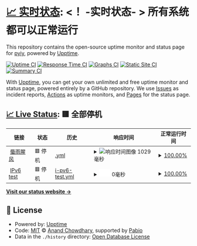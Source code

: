 # [📈 实时状态](https://demo.upptime.js.org): <！ -实时状态- > **所有系统都可以正常运行**

This repository contains the open-source uptime monitor and status page for [pyiy](https://demo.upptime.js.org), powered by [Upptime](https://github.com/upptime/upptime).

[![Uptime CI](https://github.com/pyiy/upptime/workflows/Uptime%20CI/badge.svg)](https://github.com/pyiy/upptime/actions?query=workflow%3A%22Uptime+CI%22)
[![Response Time CI](https://github.com/pyiy/upptime/workflows/Response%20Time%20CI/badge.svg)](https://github.com/pyiy/upptime/actions?query=workflow%3A%22Response+Time+CI%22)
[![Graphs CI](https://github.com/pyiy/upptime/workflows/Graphs%20CI/badge.svg)](https://github.com/pyiy/upptime/actions?query=workflow%3A%22Graphs+CI%22)
[![Static Site CI](https://github.com/pyiy/upptime/workflows/Static%20Site%20CI/badge.svg)](https://github.com/pyiy/upptime/actions?query=workflow%3A%22Static+Site+CI%22)
[![Summary CI](https://github.com/pyiy/upptime/workflows/Summary%20CI/badge.svg)](https://github.com/pyiy/upptime/actions?query=workflow%3A%22Summary+CI%22)

With [Upptime](https://upptime.js.org), you can get your own unlimited and free uptime monitor and status page, powered entirely by a GitHub repository. We use [Issues](https://github.com/pyiy/upptime/issues) as incident reports, [Actions](https://github.com/pyiy/upptime/actions) as uptime monitors, and [Pages](https://demo.upptime.js.org) for the status page.

## [📈 Live Status](https://demo.upptime.js.org): <!--live status--> **🟥 全部停机**

<!--start: status pages-->
<!-- This summary is generated by Upptime (https://github.com/upptime/upptime) -->
<!-- Do not edit this manually, your changes will be overwritten -->
<!-- prettier-ignore -->
| 链接 | 状态 | 历史 | 响应时间 | 正常运行时间 |
| --- | ------ | ------- | ------------- | ------ |
| <img alt="" src="https://icons.duckduckgo.com/ip3/hi.pgx.me.ico" height="13"> [蜃雨腥风](https://hi.pgx.me) | 🟥 停机 | [.yml](https://github.com/pyiy/upptime/commits/HEAD/history/.yml) | <details><summary><img alt="响应时间图像" src="./graphs//response-time-week.png" height="20"> 1029毫秒</summary><br><a href="https://pyiy.github.io/upptime/history/"><img alt="响应时间 1029" src="https://img.shields.io/endpoint?url=https%3A%2F%2Fraw.githubusercontent.com%2Fpyiy%2Fupptime%2FHEAD%2Fapi%2F%2Fresponse-time.json"></a><br><a href="https://pyiy.github.io/upptime/history/"><img alt="24 小时响应时间 959" src="https://img.shields.io/endpoint?url=https%3A%2F%2Fraw.githubusercontent.com%2Fpyiy%2Fupptime%2FHEAD%2Fapi%2F%2Fresponse-time-day.json"></a><br><a href="https://pyiy.github.io/upptime/history/"><img alt="7 天正常运行时间 1029" src="https://img.shields.io/endpoint?url=https%3A%2F%2Fraw.githubusercontent.com%2Fpyiy%2Fupptime%2FHEAD%2Fapi%2F%2Fresponse-time-week.json"></a><br><a href="https://pyiy.github.io/upptime/history/"><img alt="30天的正常运行时间 1029" src="https://img.shields.io/endpoint?url=https%3A%2F%2Fraw.githubusercontent.com%2Fpyiy%2Fupptime%2FHEAD%2Fapi%2F%2Fresponse-time-month.json"></a><br><a href="https://pyiy.github.io/upptime/history/"><img alt="1年的正常运行时间 1029" src="https://img.shields.io/endpoint?url=https%3A%2F%2Fraw.githubusercontent.com%2Fpyiy%2Fupptime%2FHEAD%2Fapi%2F%2Fresponse-time-year.json"></a></details> | <details><summary><a href="https://pyiy.github.io/upptime/history/">100.00%</a></summary><a href="https://pyiy.github.io/upptime/history/"><img alt="正常运行时间 100.00%" src="https://img.shields.io/endpoint?url=https%3A%2F%2Fraw.githubusercontent.com%2Fpyiy%2Fupptime%2FHEAD%2Fapi%2F%2Fuptime.json"></a><br><a href="https://pyiy.github.io/upptime/history/"><img alt="24 小时正常运行时间 100.00%" src="https://img.shields.io/endpoint?url=https%3A%2F%2Fraw.githubusercontent.com%2Fpyiy%2Fupptime%2FHEAD%2Fapi%2F%2Fuptime-day.json"></a><br><a href="https://pyiy.github.io/upptime/history/"><img alt="7 天正常运行时间 100.00%" src="https://img.shields.io/endpoint?url=https%3A%2F%2Fraw.githubusercontent.com%2Fpyiy%2Fupptime%2FHEAD%2Fapi%2F%2Fuptime-week.json"></a><br><a href="https://pyiy.github.io/upptime/history/"><img alt="30天的正常运行时间 100.00%" src="https://img.shields.io/endpoint?url=https%3A%2F%2Fraw.githubusercontent.com%2Fpyiy%2Fupptime%2FHEAD%2Fapi%2F%2Fuptime-month.json"></a><br><a href="https://pyiy.github.io/upptime/history/"><img alt="1年的正常运行时间 100.00%" src="https://img.shields.io/endpoint?url=https%3A%2F%2Fraw.githubusercontent.com%2Fpyiy%2Fupptime%2FHEAD%2Fapi%2F%2Fuptime-year.json"></a></details>
| <img alt="" src="https://icons.duckduckgo.com/ip3/null.ico" height="13"> [IPv6 test](forwardemail.net) | 🟥 停机 | [i-pv6-test.yml](https://github.com/pyiy/upptime/commits/HEAD/history/i-pv6-test.yml) | <details><summary><img alt="响应时间图像" src="./graphs/i-pv6-test/response-time-week.png" height="20"> 0毫秒</summary><br><a href="https://pyiy.github.io/upptime/history/i-pv6-test"><img alt="响应时间 0" src="https://img.shields.io/endpoint?url=https%3A%2F%2Fraw.githubusercontent.com%2Fpyiy%2Fupptime%2FHEAD%2Fapi%2Fi-pv6-test%2Fresponse-time.json"></a><br><a href="https://pyiy.github.io/upptime/history/i-pv6-test"><img alt="24 小时响应时间 0" src="https://img.shields.io/endpoint?url=https%3A%2F%2Fraw.githubusercontent.com%2Fpyiy%2Fupptime%2FHEAD%2Fapi%2Fi-pv6-test%2Fresponse-time-day.json"></a><br><a href="https://pyiy.github.io/upptime/history/i-pv6-test"><img alt="7 天正常运行时间 0" src="https://img.shields.io/endpoint?url=https%3A%2F%2Fraw.githubusercontent.com%2Fpyiy%2Fupptime%2FHEAD%2Fapi%2Fi-pv6-test%2Fresponse-time-week.json"></a><br><a href="https://pyiy.github.io/upptime/history/i-pv6-test"><img alt="30天的正常运行时间 0" src="https://img.shields.io/endpoint?url=https%3A%2F%2Fraw.githubusercontent.com%2Fpyiy%2Fupptime%2FHEAD%2Fapi%2Fi-pv6-test%2Fresponse-time-month.json"></a><br><a href="https://pyiy.github.io/upptime/history/i-pv6-test"><img alt="1年的正常运行时间 0" src="https://img.shields.io/endpoint?url=https%3A%2F%2Fraw.githubusercontent.com%2Fpyiy%2Fupptime%2FHEAD%2Fapi%2Fi-pv6-test%2Fresponse-time-year.json"></a></details> | <details><summary><a href="https://pyiy.github.io/upptime/history/i-pv6-test">100.00%</a></summary><a href="https://pyiy.github.io/upptime/history/i-pv6-test"><img alt="正常运行时间 100.00%" src="https://img.shields.io/endpoint?url=https%3A%2F%2Fraw.githubusercontent.com%2Fpyiy%2Fupptime%2FHEAD%2Fapi%2Fi-pv6-test%2Fuptime.json"></a><br><a href="https://pyiy.github.io/upptime/history/i-pv6-test"><img alt="24 小时正常运行时间 100.00%" src="https://img.shields.io/endpoint?url=https%3A%2F%2Fraw.githubusercontent.com%2Fpyiy%2Fupptime%2FHEAD%2Fapi%2Fi-pv6-test%2Fuptime-day.json"></a><br><a href="https://pyiy.github.io/upptime/history/i-pv6-test"><img alt="7 天正常运行时间 100.00%" src="https://img.shields.io/endpoint?url=https%3A%2F%2Fraw.githubusercontent.com%2Fpyiy%2Fupptime%2FHEAD%2Fapi%2Fi-pv6-test%2Fuptime-week.json"></a><br><a href="https://pyiy.github.io/upptime/history/i-pv6-test"><img alt="30天的正常运行时间 100.00%" src="https://img.shields.io/endpoint?url=https%3A%2F%2Fraw.githubusercontent.com%2Fpyiy%2Fupptime%2FHEAD%2Fapi%2Fi-pv6-test%2Fuptime-month.json"></a><br><a href="https://pyiy.github.io/upptime/history/i-pv6-test"><img alt="1年的正常运行时间 100.00%" src="https://img.shields.io/endpoint?url=https%3A%2F%2Fraw.githubusercontent.com%2Fpyiy%2Fupptime%2FHEAD%2Fapi%2Fi-pv6-test%2Fuptime-year.json"></a></details>

<!--end: status pages-->

[**Visit our status website →**](https://demo.upptime.js.org)

## 📄 License

- Powered by: [Upptime](https://github.com/upptime/upptime)
- Code: [MIT](./LICENSE) © [Anand Chowdhary](https://anandchowdhary.com), supported by [Pabio](https://pabio.com)
- Data in the `./history` directory: [Open Database License](https://opendatacommons.org/licenses/odbl/1-0/)
